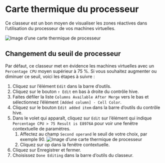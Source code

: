 # <a name="cpu-heatmap"></a>Carte thermique du processeur

Ce classeur est un bon moyen de visualiser les zones réactives dans l’utilisation du processeur de vos machines virtuelles.

![Image d’une carte thermique de processeur](cpu-heatmap.png)

## <a name="changing-the-cpu-threshold"></a>Changement du seuil de processeur
Par défaut, ce classeur met en évidence les machines virtuelles avec un `Percentage CPU` moyen supérieur à 75 %. Si vous souhaitez augmenter ou diminuer ce seuil, voici les étapes à suivre :

1. Cliquez sur l’élément `Edit` dans la barre d’outils.
2. Cliquez sur le bouton `↑ Edit` en bas à droite du contrôle hive.
3. Faites défiler la liste `Columns Available After Merge` vers le bas et sélectionnez l’élément `[Added column] - Cell Color`.
4. Cliquez sur le bouton `Edit added item` dans la barre d’outils du contrôle hive.
5. Dans le volet qui apparaît, cliquez sur `Edit` sur l’élément qui indique `Percentage CPU > 75 Result is E8976A` pour voir une fenêtre contextuelle de paramètres.
    1. Affectez au champ `Second operand` le seuil de votre choix, par exemple 90.
        ![Image d’une carte thermique de processeur](cpu-heatmap-column-settings.png)
    2. Cliquez sur op dans la fenêtre contextuelle.
6. Cliquez sur Enregistrer et fermer.
7. Choisissez `Done Editing` dans la barre d’outils du classeur.
